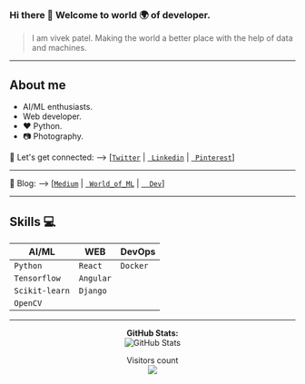 ### Hi there 👋 Welcome to world 🌍 of developer.
  > I am vivek patel.
  > Making the world a better place with the help of data and machines.

---

## About me
<!-- - I’m currently student at SVIT vasad.<br> -->
- AI/ML enthusiasts.<br>
- Web developer. <br>
- :heart: Python.
- :camera: Photography.<br>

🤝 Let's get connected: --> [[`Twitter`](https://www.twitter.com/Vivek2509_) | [` Linkedin`](https://www.linkedin.com/in/vivek2509/) 
| [` Pinterest`](https://in.pinterest.com/Vivek2509_/)]

--- 

📖 Blog:  --> [[`Medium`](https://vivek2509.medium.com/) | [` World_of_ML`](https://vivek2509.github.io/World_of_ML/) | [`  Dev`](https://dev.to/vivek2509)]
  
---
## Skills :computer:


| **AI/ML**     | **WEB**       | **DevOps**    |
| ------------- | ------------- | ------------- |
| `Python`      | `React`       | `Docker`      |
| `Tensorflow`  | `Angular`     |               |
| `Scikit-learn`| `Django`      |               |
| `OpenCV`      |               |               |


---

<p align="center">
  <b>GitHub Stats:</b><br/>
  <img alt="GitHub Stats" src="https://github-readme-stats.vercel.app/api?username=Vivek2509&count_private=true&&show_icons=true&theme=dark"/>
</p>
<!--
<b>Top Languages:</b><br/>
  <img alt="Top Languages" src="https://github-readme-stats.vercel.app/api/top-langs/?username=Vivek2509">
<br>
-->
<p align="center"> 
  Visitors count<br>
  <img src="https://profile-counter.glitch.me/Vivek2509/count.svg" />
</p>
